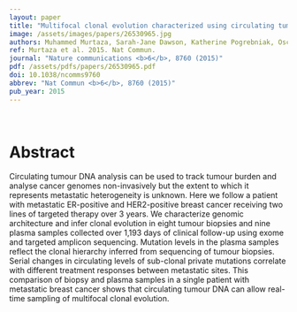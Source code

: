 ```yaml
---
layout: paper
title: "Multifocal clonal evolution characterized using circulating tumour DNA in a case of metastatic breast cancer."
image: /assets/images/papers/26530965.jpg
authors: Muhammed Murtaza, Sarah-Jane Dawson, Katherine Pogrebniak, Oscar M Rueda, Elena Provenzano, John Grant, Suet-Feung Chin, Dana W Y Tsui, Francesco Marass, Davina Gale, H Raza Ali, Pankti Shah, Tania Contente-Cuomo, Hossein Farahani, Karey Shumansky, Zoya Kingsbury, Sean Humphray, David Bentley, Sohrab P Shah, Matthew Wallis, Nitzan Rosenfeld, Carlos Caldas
ref: Murtaza et al. 2015. Nat Commun.
journal: "Nature communications <b>6</b>, 8760 (2015)"
pdf: /assets/pdfs/papers/26530965.pdf
doi: 10.1038/ncomms9760
abbrev: "Nat Commun <b>6</b>, 8760 (2015)"
pub_year: 2015
---
```


<br />
<div data-badge-popover="right" data-badge-type="donut" data-pmid="26530965" data-hide-no-mentions="true" class="altmetric-embed"></div>

# Abstract

Circulating tumour DNA analysis can be used to track tumour burden and analyse cancer genomes non-invasively but the extent to which it represents metastatic heterogeneity is unknown. Here we follow a patient with metastatic ER-positive and HER2-positive breast cancer receiving two lines of targeted therapy over 3 years. We characterize genomic architecture and infer clonal evolution in eight tumour biopsies and nine plasma samples collected over 1,193 days of clinical follow-up using exome and targeted amplicon sequencing. Mutation levels in the plasma samples reflect the clonal hierarchy inferred from sequencing of tumour biopsies. Serial changes in circulating levels of sub-clonal private mutations correlate with different treatment responses between metastatic sites. This comparison of biopsy and plasma samples in a single patient with metastatic breast cancer shows that circulating tumour DNA can allow real-time sampling of multifocal clonal evolution.

